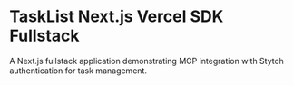 # TaskList Next.js Vercel SDK Fullstack

A Next.js fullstack application demonstrating MCP integration with Stytch authentication for task management.